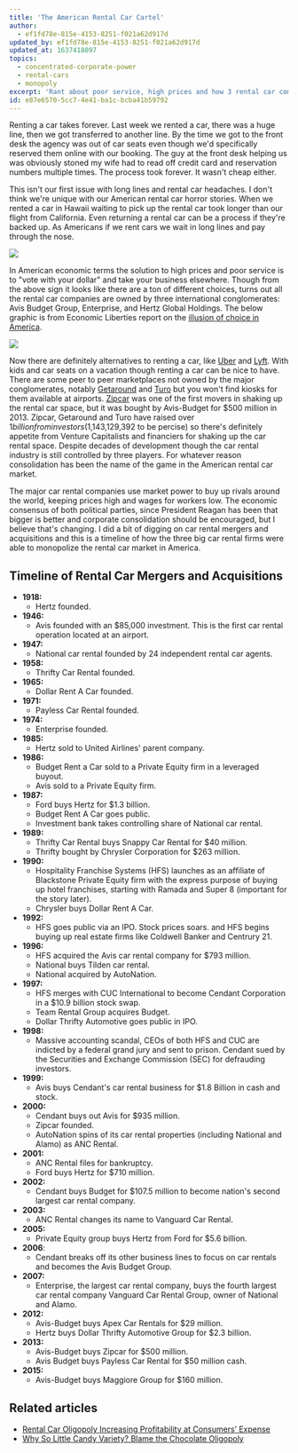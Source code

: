 ```yaml
---
title: 'The American Rental Car Cartel'
author:
  - ef1fd78e-815e-4153-8251-f021a62d917d
updated_by: ef1fd78e-815e-4153-8251-f021a62d917d
updated_at: 1637418097
topics:
  - concentrated-corporate-power
  - rental-cars
  - monopoly
excerpt: 'Rant about poor service, high prices and how 3 rental car companies control the market. Post provides a timeline of major rental car co mergers and acquisitions'
id: e87e6570-5cc7-4e41-ba1c-bcba41b59792
---
```

Renting a car takes forever. Last week we rented a car, there was a huge line, then we got transferred to another line. By the time we got to the front desk the agency was out of car seats even though we'd specifically reserved them online with our booking. The guy at the front desk helping us was obviously stoned my wife had to read off credit card and reservation numbers multiple times. The process took forever. It wasn't cheap either.

This isn't our first issue with long lines and rental car headaches. I don't think we're unique with our American rental car horror stories. When we rented a car in Hawaii waiting to pick up the rental car took longer than our flight from California. Even returning a rental car can be a process if they're backed up. As Americans if we rent cars we wait in long lines and pay through the nose.

![](/assets/american_rental_car_monopoly.jpeg)

In American economic terms the solution to high prices and poor service is to "vote with your dollar" and take your business elsewhere. Though from the above sign it looks like there are a ton of different choices, turns out all the rental car companies are owned by three international conglomerates: Avis Budget Group, Enterprise, and Hertz Global Holdings. The below graphic is from Economic Liberties report on the [illusion of choice in America](https://connorleech.info/links/the-illusion-of-choice-in-america).

![](/assets/american_rental_car_cartel.jpeg)

Now there are definitely alternatives to renting a car, like [Uber](https://www.employbl.com/companies/uber) and [Lyft](https://www.employbl.com/companies/lyft). With kids and car seats on a vacation though renting a car can be nice to have. There are some peer to peer marketplaces not owned by the major conglomerates, notably [Getaround](https://www.employbl.com/companies/getaround) and [Turo](https://www.employbl.com/companies/turo) but you won't find kiosks for them available at airports. [Zipcar](https://www.employbl.com/companies/zipcar) was one of the first movers in shaking up the rental car space, but it was bought by Avis-Budget for $500 million in 2013. Zipcar, Getaround and Turo have raised over $1 billion from investors ($1,143,129,392 to be percise) so there's definitely appetite from Venture Capitalists and financiers for shaking up the car rental space. Despite decades of development though the car rental industry is still controlled by three players. For whatever reason consolidation has been the name of the game in the American rental car market.

The major car rental companies use market power to buy up rivals around the world, keeping prices high and wages for workers low. The economic consensus of both political parties, since President Reagan has been that bigger is better and corporate consolidation should be encouraged, but I believe that's changing. I did a bit of digging on car rental mergers and acquisitions and this is a timeline of how the three big car rental firms were able to monopolize the rental car market in America.

## Timeline of Rental Car Mergers and Acquisitions

- **1918:** 
	- Hertz founded.
- **1946:** 
	- Avis founded with an $85,000 investment. This is the first car rental operation located at an airport. 
- **1947:**
	- National car rental founded by 24 independent rental car agents. 
- **1958:**
	- Thrifty Car Rental founded.
- **1965:**
	- Dollar Rent A Car founded.
- **1971:**
	- Payless Car Rental founded.
- **1974:**
	- Enterprise founded. 
- **1985:** 
	- Hertz sold to United Airlines' parent company.
- **1986:** 
	- Budget Rent a Car sold to a Private Equity firm in a leveraged buyout.
	- Avis sold to a Private Equity firm.
- **1987:** 
	- Ford buys Hertz for $1.3 billion.
	- Budget Rent A Car goes public.
	- Investment bank takes controlling share of National car rental.
- **1989:**
	- Thrifty Car Rental buys Snappy Car Rental for $40 million.
	- Thrifty bought by Chrysler Corporation for $263 million.
- **1990:** 
	- Hospitality Franchise Systems (HFS) launches as an affiliate of Blackstone Private Equity firm with the express purpose of buying up hotel franchises, starting with Ramada and Super 8 (important for the story later).
	- Chrysler buys Dollar Rent A Car.
- **1992:** 
	- HFS goes public via an IPO. Stock prices soars. and HFS begins buying up real estate firms like Coldwell Banker and Centrury 21.
- **1996:** 
	- HFS acquired the Avis car rental company for $793 million.
	- National buys Tilden car rental.
	- National acquired by AutoNation.
- **1997:** 
	- HFS merges with CUC International to become Cendant Corporation in a $10.9 billion stock swap.
	- Team Rental Group acquires Budget.
	- Dollar Thrifty Automotive goes public in IPO.
- **1998:** 
	- Massive accounting scandal, CEOs of both HFS and CUC are indicted by a federal grand jury and sent to prison. Cendant sued by the Securities and Exchange Commission (SEC) for defrauding investors.
- **1999:** 
	- Avis buys Cendant's car rental business for $1.8 Billion in cash and stock.
- **2000:** 
	- Cendant buys out Avis for $935 million.
	- Zipcar founded.
	- AutoNation spins of its car rental properties (including National and Alamo) as ANC Rental.
- **2001:** 	
	- ANC Rental files for bankruptcy.
	- Ford buys Hertz for $710 million.
- **2002:** 
	- Cendant buys Budget for $107.5 million to become nation's second largest car rental company.
- **2003:**
	- ANC Rental changes its name to Vanguard Car Rental.
- **2005:**
	- Private Equity group buys Hertz from Ford for $5.6 billion.
- **2006**: 
	- Cendant breaks off its other business lines to focus on car rentals and becomes the Avis Budget Group.
- **2007:**
	- Enterprise, the largest car rental company, buys the fourth largest car rental company Vanguard Car Rental Group, owner of National and Alamo.
- **2012:**
	- Avis-Budget buys Apex Car Rentals for $29 million. 
	- Hertz buys Dollar Thrifty Automotive Group for $2.3 billion.
- **2013:**
	-  Avis-Budget buys Zipcar for $500 million.
	-  Avis Budget buys Payless Car Rental for $50 million cash.
- **2015:** 
	- Avis-Budget buys Maggiore Group for $160 million.


## Related articles
- [Rental Car Oligopoly Increasing Profitability at Consumers’ Expense](https://connorleech.info/links/rental-car-oligopoly-increasing-profitability-at-consumers-expense)
- [Why So Little Candy Variety? Blame the Chocolate Oligopoly](https://connorleech.info/links/why-so-little-candy-variety-blame-the-chocolate-oligopoly)